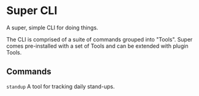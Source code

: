 # Super CLI

A super, simple CLI for doing things.

The CLI is comprised of a suite of commands grouped into "Tools". Super comes pre-installed with a set of Tools and can be extended with plugin Tools.

## Commands

`standup` A tool for tracking daily stand-ups.
